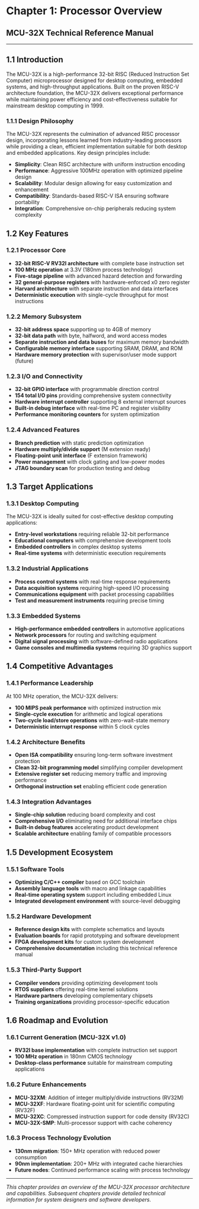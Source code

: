 # Chapter 1: Processor Overview
## MCU-32X Technical Reference Manual

---

## 1.1 Introduction

The MCU-32X is a high-performance 32-bit RISC (Reduced Instruction Set Computer) microprocessor designed for desktop computing, embedded systems, and high-throughput applications. Built on the proven RISC-V architecture foundation, the MCU-32X delivers exceptional performance while maintaining power efficiency and cost-effectiveness suitable for mainstream desktop computing in 1999.

### 1.1.1 Design Philosophy

The MCU-32X represents the culmination of advanced RISC processor design, incorporating lessons learned from industry-leading processors while providing a clean, efficient implementation suitable for both desktop and embedded applications. Key design principles include:

- **Simplicity**: Clean RISC architecture with uniform instruction encoding
- **Performance**: Aggressive 100MHz operation with optimized pipeline design  
- **Scalability**: Modular design allowing for easy customization and enhancement
- **Compatibility**: Standards-based RISC-V ISA ensuring software portability
- **Integration**: Comprehensive on-chip peripherals reducing system complexity

## 1.2 Key Features

### 1.2.1 Processor Core
- **32-bit RISC-V RV32I architecture** with complete base instruction set
- **100 MHz operation** at 3.3V (180nm process technology)
- **Five-stage pipeline** with advanced hazard detection and forwarding
- **32 general-purpose registers** with hardware-enforced x0 zero register
- **Harvard architecture** with separate instruction and data interfaces
- **Deterministic execution** with single-cycle throughput for most instructions

### 1.2.2 Memory Subsystem  
- **32-bit address space** supporting up to 4GB of memory
- **32-bit data path** with byte, halfword, and word access modes
- **Separate instruction and data buses** for maximum memory bandwidth
- **Configurable memory interface** supporting SRAM, DRAM, and ROM
- **Hardware memory protection** with supervisor/user mode support (future)

### 1.2.3 I/O and Connectivity
- **32-bit GPIO interface** with programmable direction control
- **154 total I/O pins** providing comprehensive system connectivity
- **Hardware interrupt controller** supporting 8 external interrupt sources
- **Built-in debug interface** with real-time PC and register visibility
- **Performance monitoring counters** for system optimization

### 1.2.4 Advanced Features
- **Branch prediction** with static prediction optimization
- **Hardware multiply/divide support** (M extension ready)
- **Floating-point unit interface** (F extension framework)
- **Power management** with clock gating and low-power modes
- **JTAG boundary scan** for production testing and debug

## 1.3 Target Applications

### 1.3.1 Desktop Computing
The MCU-32X is ideally suited for cost-effective desktop computing applications:

- **Entry-level workstations** requiring reliable 32-bit performance
- **Educational computers** with comprehensive development tools
- **Embedded controllers** in complex desktop systems
- **Real-time systems** with deterministic execution requirements

### 1.3.2 Industrial Applications
- **Process control systems** with real-time response requirements
- **Data acquisition systems** requiring high-speed I/O processing
- **Communications equipment** with packet processing capabilities
- **Test and measurement instruments** requiring precise timing

### 1.3.3 Embedded Systems
- **High-performance embedded controllers** in automotive applications
- **Network processors** for routing and switching equipment
- **Digital signal processing** with software-defined radio applications
- **Game consoles and multimedia systems** requiring 3D graphics support

## 1.4 Competitive Advantages

### 1.4.1 Performance Leadership
At 100 MHz operation, the MCU-32X delivers:
- **100 MIPS peak performance** with optimized instruction mix
- **Single-cycle execution** for arithmetic and logical operations  
- **Two-cycle load/store operations** with zero-wait-state memory
- **Deterministic interrupt response** within 5 clock cycles

### 1.4.2 Architecture Benefits
- **Open ISA compatibility** ensuring long-term software investment protection
- **Clean 32-bit programming model** simplifying compiler development
- **Extensive register set** reducing memory traffic and improving performance
- **Orthogonal instruction set** enabling efficient code generation

### 1.4.3 Integration Advantages
- **Single-chip solution** reducing board complexity and cost
- **Comprehensive I/O** eliminating need for additional interface chips
- **Built-in debug features** accelerating product development
- **Scalable architecture** enabling family of compatible processors

## 1.5 Development Ecosystem

### 1.5.1 Software Tools
- **Optimizing C/C++ compiler** based on GCC toolchain
- **Assembly language tools** with macro and linkage capabilities  
- **Real-time operating system** support including embedded Linux
- **Integrated development environment** with source-level debugging

### 1.5.2 Hardware Development
- **Reference design kits** with complete schematics and layouts
- **Evaluation boards** for rapid prototyping and software development
- **FPGA development kits** for custom system development
- **Comprehensive documentation** including this technical reference manual

### 1.5.3 Third-Party Support
- **Compiler vendors** providing optimizing development tools
- **RTOS suppliers** offering real-time kernel solutions
- **Hardware partners** developing complementary chipsets
- **Training organizations** providing processor-specific education

## 1.6 Roadmap and Evolution

### 1.6.1 Current Generation (MCU-32X v1.0)
- **RV32I base implementation** with complete instruction set support
- **100 MHz operation** in 180nm CMOS technology
- **Desktop-class performance** suitable for mainstream computing applications

### 1.6.2 Future Enhancements
- **MCU-32XM**: Addition of integer multiply/divide instructions (RV32M)
- **MCU-32XF**: Hardware floating-point unit for scientific computing (RV32F)  
- **MCU-32XC**: Compressed instruction support for code density (RV32C)
- **MCU-32X-SMP**: Multi-processor support with cache coherency

### 1.6.3 Process Technology Evolution
- **130nm migration**: 150+ MHz operation with reduced power consumption
- **90nm implementation**: 200+ MHz with integrated cache hierarchies
- **Future nodes**: Continued performance scaling with process technology

---

*This chapter provides an overview of the MCU-32X processor architecture and capabilities. Subsequent chapters provide detailed technical information for system designers and software developers.*